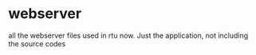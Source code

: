 # webserver
all the webserver files used in rtu now. Just the application, not including the source codes
